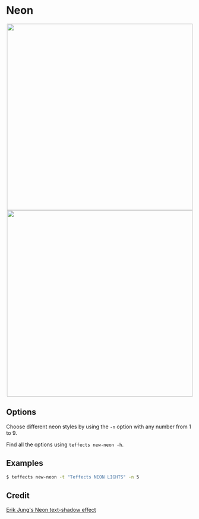 # Neon

<p align="center">
<img width="500" src="https://raw.githubusercontent.com/shinokada/teffects/main/images/new-neon.png"/>
<img width="500" src="https://raw.githubusercontent.com/shinokada/teffects/main/images/new-neon.gif"/>
</p>

## Options

Choose different neon styles by using the `-n` option with any number from 1 to 9.

Find all the options using `teffects new-neon -h`.

## Examples

```sh
$ teffects new-neon -t "Teffects NEON LIGHTS" -n 5
```

## Credit

[Erik Jung's Neon text-shadow effect](https://codepen.io/erikjung/pen/XdWEKE)
